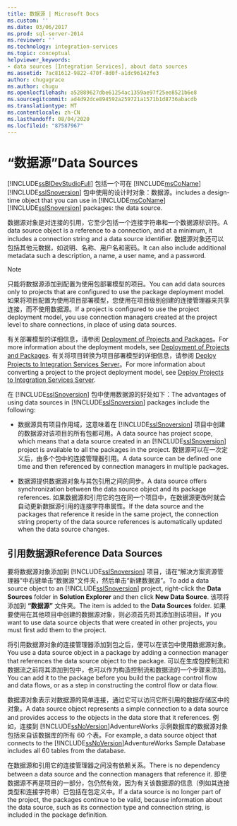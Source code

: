 ```yaml
---
title: 数据源 | Microsoft Docs
ms.custom: ''
ms.date: 03/06/2017
ms.prod: sql-server-2014
ms.reviewer: ''
ms.technology: integration-services
ms.topic: conceptual
helpviewer_keywords:
- data sources [Integration Services], about data sources
ms.assetid: 7ac81612-9822-470f-8d0f-a1dc96142fe3
author: chugugrace
ms.author: chugu
ms.openlocfilehash: a52889627dbe61254ac1359ae97f25ee8521b6e8
ms.sourcegitcommit: ad4d92dce894592a259721a1571b1d8736abacdb
ms.translationtype: MT
ms.contentlocale: zh-CN
ms.lasthandoff: 08/04/2020
ms.locfileid: "87587967"
---
```

# <a name="data-sources"></a><span data-ttu-id="c84c5-102">“数据源”</span><span class="sxs-lookup"><span data-stu-id="c84c5-102">Data Sources</span></span>
  [!INCLUDE[ssBIDevStudioFull](../../includes/ssbidevstudiofull-md.md)] <span data-ttu-id="c84c5-103">包括一个可在 [!INCLUDE[msCoName](../../includes/msconame-md.md)] [!INCLUDE[ssISnoversion](../../includes/ssisnoversion-md.md)] 包中使用的设计时对象：数据源。</span><span class="sxs-lookup"><span data-stu-id="c84c5-103">includes a design-time object that you can use in [!INCLUDE[msCoName](../../includes/msconame-md.md)] [!INCLUDE[ssISnoversion](../../includes/ssisnoversion-md.md)] packages: the data source.</span></span>  
  
 <span data-ttu-id="c84c5-104">数据源对象是对连接的引用，它至少包括一个连接字符串和一个数据源标识符。</span><span class="sxs-lookup"><span data-stu-id="c84c5-104">A data source object is a reference to a connection, and at a minimum, it includes a connection string and a data source identifier.</span></span> <span data-ttu-id="c84c5-105">数据源对象还可以包括其他元数据，如说明、名称、用户名和密码。</span><span class="sxs-lookup"><span data-stu-id="c84c5-105">It can also include additional metadata such a description, a name, a user name, and a password.</span></span>  
  
> [!NOTE]  
>  <span data-ttu-id="c84c5-106">只能将数据源添加到配置为使用包部署模型的项目。</span><span class="sxs-lookup"><span data-stu-id="c84c5-106">You can add data sources only to projects that are configured to use the package deployment model.</span></span> <span data-ttu-id="c84c5-107">如果将项目配置为使用项目部署模型，您使用在项目级别创建的连接管理器来共享连接，而不使用数据源。</span><span class="sxs-lookup"><span data-stu-id="c84c5-107">If a project is configured to use the project deployment model, you use connection managers created at the project level to share connections, in place of using data sources.</span></span>  
>   
>  <span data-ttu-id="c84c5-108">有关部署模型的详细信息，请参阅 [Deployment of Projects and Packages](../packages/deploy-integration-services-ssis-projects-and-packages.md)。</span><span class="sxs-lookup"><span data-stu-id="c84c5-108">For more information about the deployment models, see [Deployment of Projects and Packages](../packages/deploy-integration-services-ssis-projects-and-packages.md).</span></span> <span data-ttu-id="c84c5-109">有关将项目转换为项目部署模型的详细信息，请参阅 [Deploy Projects to Integration Services Server](../deploy-projects-to-integration-services-server.md)。</span><span class="sxs-lookup"><span data-stu-id="c84c5-109">For more information about converting a project to the project deployment model, see [Deploy Projects to Integration Services Server](../deploy-projects-to-integration-services-server.md).</span></span>  
  
 <span data-ttu-id="c84c5-110">在 [!INCLUDE[ssISnoversion](../../includes/ssisnoversion-md.md)] 包中使用数据源的好处如下：</span><span class="sxs-lookup"><span data-stu-id="c84c5-110">The advantages of using data sources in [!INCLUDE[ssISnoversion](../../includes/ssisnoversion-md.md)] packages include the following:</span></span>  
  
-   <span data-ttu-id="c84c5-111">数据源具有项目作用域，这意味着在 [!INCLUDE[ssISnoversion](../../includes/ssisnoversion-md.md)] 项目中创建的数据源对该项目的所有包都可用。</span><span class="sxs-lookup"><span data-stu-id="c84c5-111">A data source has project scope, which means that a data source created in an [!INCLUDE[ssISnoversion](../../includes/ssisnoversion-md.md)] project is available to all the packages in the project.</span></span> <span data-ttu-id="c84c5-112">数据源可以在一次定义后，由多个包中的连接管理器引用。</span><span class="sxs-lookup"><span data-stu-id="c84c5-112">A data source can be defined one time and then referenced by connection managers in multiple packages.</span></span>  
  
-   <span data-ttu-id="c84c5-113">数据源提供数据源对象与其包引用之间的同步。</span><span class="sxs-lookup"><span data-stu-id="c84c5-113">A data source offers synchronization between the data source object and its package references.</span></span> <span data-ttu-id="c84c5-114">如果数据源和引用它的包在同一个项目中，在数据源更改时就会自动更新数据源引用的连接字符串属性。</span><span class="sxs-lookup"><span data-stu-id="c84c5-114">If the data source and the packages that reference it reside in the same project, the connection string property of the data source references is automatically updated when the data source changes.</span></span>  
  
## <a name="reference-data-sources"></a><span data-ttu-id="c84c5-115">引用数据源</span><span class="sxs-lookup"><span data-stu-id="c84c5-115">Reference Data Sources</span></span>  
 <span data-ttu-id="c84c5-116">要将数据源对象添加到 [!INCLUDE[ssISnoversion](../../includes/ssisnoversion-md.md)] 项目，请在“解决方案资源管理器”中右键单击“数据源”文件夹，然后单击“新建数据源”。</span><span class="sxs-lookup"><span data-stu-id="c84c5-116">To add a data source object to an [!INCLUDE[ssISnoversion](../../includes/ssisnoversion-md.md)] project, right-click the **Data Sources** folder in **Solution Explorer** and then click **New Data Source**.</span></span> <span data-ttu-id="c84c5-117">该项将添加到 **“数据源”** 文件夹。</span><span class="sxs-lookup"><span data-stu-id="c84c5-117">The item is added to the **Data Sources** folder.</span></span> <span data-ttu-id="c84c5-118">如果要使用在其他项目中创建的数据源对象，则必须首先将其添加到该项目。</span><span class="sxs-lookup"><span data-stu-id="c84c5-118">If you want to use data source objects that were created in other projects, you must first add them to the project.</span></span>  
  
 <span data-ttu-id="c84c5-119">将引用数据源对象的连接管理器添加到包之后，便可以在该包中使用数据源对象。</span><span class="sxs-lookup"><span data-stu-id="c84c5-119">You use a data source object in a package by adding a connection manager that references the data source object to the package.</span></span> <span data-ttu-id="c84c5-120">可以在生成包控制流和数据流之前将其添加到包中，也可以作为构造控制流和数据流的一个步骤来添加。</span><span class="sxs-lookup"><span data-stu-id="c84c5-120">You can add it to the package before you build the package control flow and data flows, or as a step in constructing the control flow or data flow.</span></span>  
  
 <span data-ttu-id="c84c5-121">数据源对象表示对数据源的简单连接，通过它可以访问它所引用的数据存储区中的对象。</span><span class="sxs-lookup"><span data-stu-id="c84c5-121">A data source object represents a simple connection to a data source and provides access to the objects in the data store that it references.</span></span> <span data-ttu-id="c84c5-122">例如，连接到 [!INCLUDE[ssNoVersion](../../includes/ssnoversion-md.md)]AdventureWorks 示例数据库的数据源对象包括来自该数据库的所有 60 个表。</span><span class="sxs-lookup"><span data-stu-id="c84c5-122">For example, a data source object that connects to the [!INCLUDE[ssNoVersion](../../includes/ssnoversion-md.md)]AdventureWorks Sample Database includes all 60 tables from the database.</span></span>  
  
 <span data-ttu-id="c84c5-123">在数据源和引用它的连接管理器之间没有依赖关系。</span><span class="sxs-lookup"><span data-stu-id="c84c5-123">There is no dependency between a data source and the connection managers that reference it.</span></span> <span data-ttu-id="c84c5-124">即使数据源不再是项目的一部分，包仍然有效，因为有关该数据源的信息（例如其连接类型和连接字符串）已包括在包定义中。</span><span class="sxs-lookup"><span data-stu-id="c84c5-124">If a data source is no longer part of the project, the packages continue to be valid, because information about the data source, such as its connection type and connection string, is included in the package definition.</span></span>  
  
  
